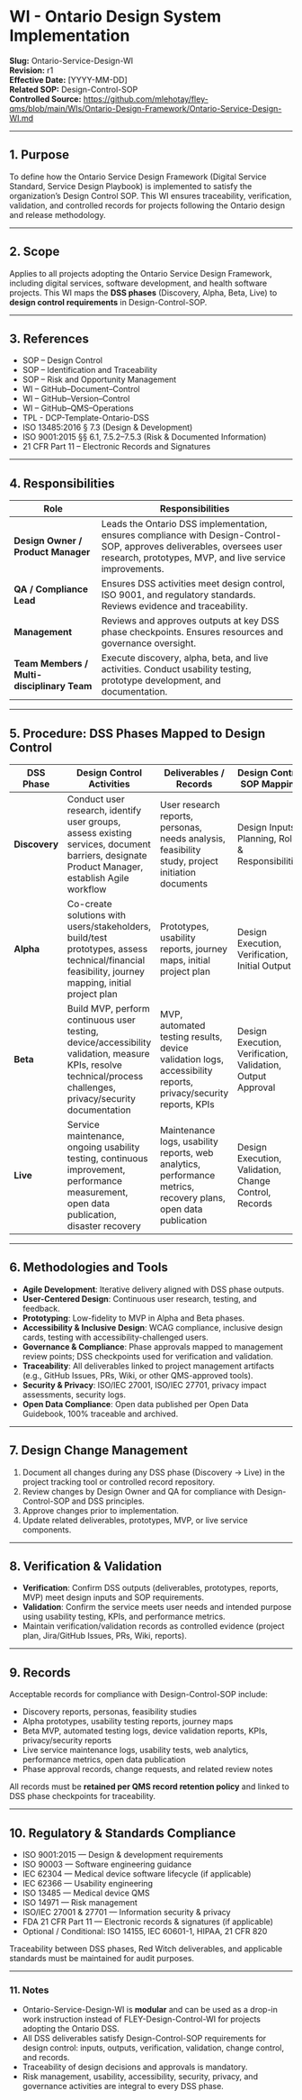 # **WI - Ontario Design System Implementation**

**Slug:** Ontario-Service-Design-WI  
**Revision:** r1  
**Effective Date:** [YYYY-MM-DD]  
**Related SOP:** Design-Control-SOP   
**Controlled Source:** https://github.com/mlehotay/fley-qms/blob/main/WIs/Ontario-Design-Framework/Ontario-Service-Design-WI.md  

---

## **1. Purpose**

To define how the Ontario Service Design Framework (Digital Service Standard, Service Design Playbook) is implemented to satisfy the organization’s Design Control SOP. This WI ensures traceability, verification, validation, and controlled records for projects following the Ontario design and release methodology.

---

## **2. Scope**

Applies to all projects adopting the Ontario Service Design Framework, including digital services, software development, and health software projects. This WI maps the **DSS phases** (Discovery, Alpha, Beta, Live) to **design control requirements** in Design-Control-SOP.

---

## **3. References**

  * SOP – Design Control
  * SOP – Identification and Traceability
  * SOP – Risk and Opportunity Management
  * WI – GitHub–Document–Control
  * WI – GitHub–Version–Control
  * WI – GitHub–QMS–Operations
  * TPL - DCP-Template-Ontario-DSS
  * ISO 13485:2016 § 7.3 (Design & Development)
  * ISO 9001:2015 §§ 6.1, 7.5.2–7.5.3 (Risk & Documented Information)
  * 21 CFR Part 11 – Electronic Records and Signatures

---

## **4. Responsibilities**

| Role                                       | Responsibilities                                                                                                                                                         |
| ------------------------------------------ | ------------------------------------------------------------------------------------------------------------------------------------------------------------------------ |
| **Design Owner / Product Manager**         | Leads the Ontario DSS implementation, ensures compliance with Design-Control-SOP, approves deliverables, oversees user research, prototypes, MVP, and live service improvements. |
| **QA / Compliance Lead**                   | Ensures DSS activities meet design control, ISO 9001, and regulatory standards. Reviews evidence and traceability.                                                       |
| **Management**                             | Reviews and approves outputs at key DSS phase checkpoints. Ensures resources and governance oversight.                                                                   |
| **Team Members / Multi-disciplinary Team** | Execute discovery, alpha, beta, and live activities. Conduct usability testing, prototype development, and documentation.                                                |

---

## **5. Procedure: DSS Phases Mapped to Design Control**

| DSS Phase     | Design Control Activities                                                                                                                                       | Deliverables / Records                                                                                         | Design Control SOP Mapping                                          |
| ------------- | --------------------------------------------------------------------------------------------------------------------------------------------------------------- | -------------------------------------------------------------------------------------------------------------- | ----------------------------------------------------------- |
| **Discovery** | Conduct user research, identify user groups, assess existing services, document barriers, designate Product Manager, establish Agile workflow                   | User research reports, personas, needs analysis, feasibility study, project initiation documents               | Design Inputs, Planning, Roles & Responsibilities           |
| **Alpha**     | Co-create solutions with users/stakeholders, build/test prototypes, assess technical/financial feasibility, journey mapping, initial project plan               | Prototypes, usability reports, journey maps, initial project plan                                              | Design Execution, Verification, Initial Output              |
| **Beta**      | Build MVP, perform continuous user testing, device/accessibility validation, measure KPIs, resolve technical/process challenges, privacy/security documentation | MVP, automated testing results, device validation logs, accessibility reports, privacy/security reports, KPIs  | Design Execution, Verification, Validation, Output Approval |
| **Live**      | Service maintenance, ongoing usability testing, continuous improvement, performance measurement, open data publication, disaster recovery                       | Maintenance logs, usability reports, web analytics, performance metrics, recovery plans, open data publication | Design Execution, Validation, Change Control, Records       |

---

## **6. Methodologies and Tools**

* **Agile Development**: Iterative delivery aligned with DSS phase outputs.
* **User-Centered Design**: Continuous user research, testing, and feedback.
* **Prototyping**: Low-fidelity to MVP in Alpha and Beta phases.
* **Accessibility & Inclusive Design**: WCAG compliance, inclusive design cards, testing with accessibility-challenged users.
* **Governance & Compliance**: Phase approvals mapped to management review points; DSS checkpoints used for verification and validation.
* **Traceability**: All deliverables linked to project management artifacts (e.g., GitHub Issues, PRs, Wiki, or other QMS-approved tools).
* **Security & Privacy**: ISO/IEC 27001, ISO/IEC 27701, privacy impact assessments, security logs.
* **Open Data Compliance**: Open data published per Open Data Guidebook, 100% traceable and archived.

---

## **7. Design Change Management**

1. Document all changes during any DSS phase (Discovery → Live) in the project tracking tool or controlled record repository.
2. Review changes by Design Owner and QA for compliance with Design-Control-SOP and DSS principles.
3. Approve changes prior to implementation.
4. Update related deliverables, prototypes, MVP, or live service components.

---

## **8. Verification & Validation**

* **Verification**: Confirm DSS outputs (deliverables, prototypes, reports, MVP) meet design inputs and SOP requirements.
* **Validation**: Confirm the service meets user needs and intended purpose using usability testing, KPIs, and performance metrics.
* Maintain verification/validation records as controlled evidence (project plan, Jira/GitHub Issues, PRs, Wiki, reports).

---

## **9. Records**

Acceptable records for compliance with Design-Control-SOP include:

* Discovery reports, personas, feasibility studies
* Alpha prototypes, usability testing reports, journey maps
* Beta MVP, automated testing logs, device validation reports, KPIs, privacy/security reports
* Live service maintenance logs, usability tests, web analytics, performance metrics, open data publication
* Phase approval records, change requests, and related review notes

All records must be **retained per QMS record retention policy** and linked to DSS phase checkpoints for traceability.

---

## **10. Regulatory & Standards Compliance**

* ISO 9001:2015 — Design & development requirements
* ISO 90003 — Software engineering guidance
* IEC 62304 — Medical device software lifecycle (if applicable)
* IEC 62366 — Usability engineering
* ISO 13485 — Medical device QMS
* ISO 14971 — Risk management
* ISO/IEC 27001 & 27701 — Information security & privacy
* FDA 21 CFR Part 11 — Electronic records & signatures (if applicable)
* Optional / Conditional: ISO 14155, IEC 60601-1, HIPAA, 21 CFR 820

Traceability between DSS phases, Red Witch deliverables, and applicable standards must be maintained for audit purposes.

---

### **11. Notes**

* Ontario-Service-Design-WI is **modular** and can be used as a drop-in work instruction instead of FLEY-Design-Control-WI for projects adopting the Ontario DSS.
* All DSS deliverables satisfy Design-Control-SOP requirements for design control: inputs, outputs, verification, validation, change control, and records.
* Traceability of design decisions and approvals is mandatory.
* Risk management, usability, accessibility, security, privacy, and governance activities are integral to every DSS phase.
